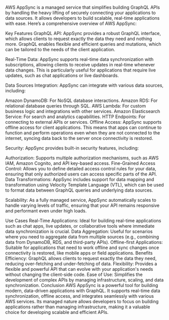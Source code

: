 AWS AppSync is a managed service that simplifies building GraphQL APIs by handling the heavy lifting of securely connecting your applications to data sources. It allows developers to build scalable, real-time applications with ease. Here’s a comprehensive overview of AWS AppSync:

Key Features
GraphQL API: AppSync provides a robust GraphQL interface, which allows clients to request exactly the data they need and nothing more. GraphQL enables flexible and efficient queries and mutations, which can be tailored to the needs of the client application.

Real-Time Data: AppSync supports real-time data synchronization with subscriptions, allowing clients to receive updates in real-time whenever data changes. This is particularly useful for applications that require live updates, such as chat applications or live dashboards.

Data Sources Integration: AppSync can integrate with various data sources, including:

Amazon DynamoDB: For NoSQL database interactions.
Amazon RDS: For relational database queries through SQL.
AWS Lambda: For custom business logic and integrations with other services.
Amazon Elasticsearch Service: For search and analytics capabilities.
HTTP Endpoints: For connecting to external APIs or services.
Offline Access: AppSync supports offline access for client applications. This means that apps can continue to function and perform operations even when they are not connected to the internet, syncing data back to the server once connectivity is restored.

Security: AppSync provides built-in security features, including:

Authorization: Supports multiple authorization mechanisms, such as AWS IAM, Amazon Cognito, and API key-based access.
Fine-Grained Access Control: Allows you to define detailed access control rules for your data, ensuring that only authorized users can access specific parts of the API.
Data Transformations: AppSync includes support for data mapping and transformation using Velocity Template Language (VTL), which can be used to format data between GraphQL queries and underlying data sources.

Scalability: As a fully managed service, AppSync automatically scales to handle varying levels of traffic, ensuring that your API remains responsive and performant even under high loads.

Use Cases
Real-Time Applications: Ideal for building real-time applications such as chat apps, live updates, or collaborative tools where immediate data synchronization is crucial.
Data Aggregation: Useful for scenarios where you need to aggregate data from multiple sources (e.g., combining data from DynamoDB, RDS, and third-party APIs).
Offline-first Applications: Suitable for applications that need to work offline and sync changes once connectivity is restored, like mobile apps or field applications.
Benefits
Efficiency: GraphQL allows clients to request exactly the data they need, reducing over-fetching and under-fetching of data.
Flexibility: Provides a flexible and powerful API that can evolve with your application's needs without changing the client-side code.
Ease of Use: Simplifies the development of complex APIs by managing infrastructure, scaling, and data synchronization.
Conclusion
AWS AppSync is a powerful tool for building modern, data-driven applications with GraphQL. It supports real-time data synchronization, offline access, and integrates seamlessly with various AWS services. Its managed nature allows developers to focus on building applications rather than managing infrastructure, making it a valuable choice for developing scalable and efficient APIs.